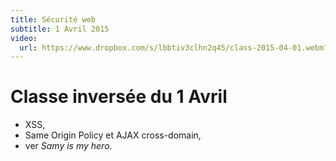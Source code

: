 ```yaml
---
title: Sécurité web
subtitle: 1 Avril 2015
video:
  url: https://www.dropbox.com/s/lbbtiv3clhn2q45/class-2015-04-01.webm?dl=1
---
```


# Classe inversée du 1 Avril

- XSS,
- Same Origin Policy et AJAX cross-domain,
- ver *Samy is my hero*.
